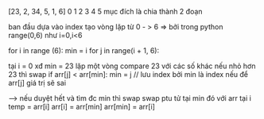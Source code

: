 [23, 2, 34, 5,  1,  6]
 0   1  2   3   4   5 
mục đích là chia thành 2 đoạn

ban đầu dựa vào index
tạo vòng lặp từ 0 - > 6 => bởi trong python range(0,6) như i=0,i<6

for i in range (6):
    min = i
    for j in range(i + 1, 6):
  
 
tại i = 0
xđ min = 23
lặp một vòng compare 23 với các số khác 
nếu nhỏ hơn 23 thì swap
if arr[j]  < arr[min]:
min = j // lưu index bởi min là index nếu để arr[j] giá trị sẽ sai

--> nếu duyệt hết và tìm đc min thì swap
swap ptu tử tại min đó với arr tại i
temp = arr[i]
arr[i] = arr[min]
arr[min] = arr[i]

